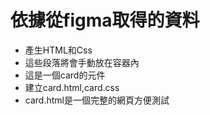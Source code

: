 # 依據從figma取得的資料
- 產生HTML和Css
- 這些段落將會手動放在容器內
- 這是一個card的元件
- 建立card.html,card.css
- card.html是一個完整的網頁方便測試